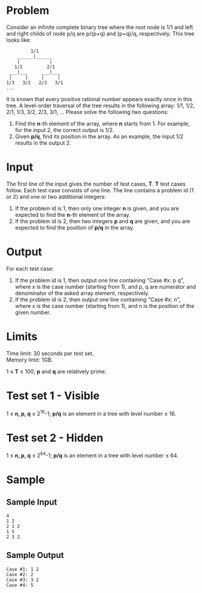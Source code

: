 Problem
===
Consider an infinite complete binary tree where the root node is 1/1 and left and right childs of node p/q are p/(p+q) and (p+q)/q, respectively. This tree looks like:
```
         1/1
    ______|______
    |           |
   1/2         2/1
 ___|___     ___|___
 |     |     |     |
1/3   3/2   2/3   3/1
...
```
It is known that every positive rational number appears exactly once in this tree. A level-order traversal of the tree results in the following array:
1/1, 1/2, 2/1, 1/3, 3/2, 2/3, 3/1, ...
Please solve the following two questions:

1. Find the **n**-th element of the array, where **n** starts from 1. For example, for the input 2, the correct output is 1/2.
2. Given **p/q**, find its position in the array. As an example, the input 1/2 results in the output 2.

Input
===
The first line of the input gives the number of test cases, **T**. **T** test cases follow. Each test case consists of one line. The line contains a problem id (1 or 2) and one or two additional integers:

1. If the problem id is 1, then only one integer **n** is given, and you are expected to find the **n**-th element of the array.
2. If the problem id is 2, then two integers **p** and **q** are given, and you are expected to find the position of **p/q** in the array.

Output
===
For each test case:

1. If the problem id is 1, then output one line containing "Case #x: p q", where x is the case number (starting from 1), and p, q are numerator and denominator of the asked array element, respectively.
2. If the problem id is 2, then output one line containing "Case #x: n", where x is the case number (starting from 1), and n is the position of the given number.

Limits
===
Time limit: 30 seconds per test set.<br />
Memory limit: 1GB.

1 ≤ **T** ≤ 100; **p** and **q** are relatively prime.

Test set 1 - Visible
===
1 ≤ **n, p, q** ≤ 2<sup>16</sup>-1; **p/q** is an element in a tree with level number ≤ 16.

Test set 2 - Hidden
===
1 ≤ **n, p, q** ≤ 2<sup>64</sup>-1; **p/q** is an element in a tree with level number ≤ 64.

Sample
===
Sample Input
---
```
4
1 2
2 1 2
1 5
2 3 2
```
Sample Output
---
```
Case #1: 1 2
Case #2: 2
Case #3: 3 2
Case #4: 5
```